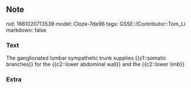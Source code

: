 ## Note
nid: 1661020713539
model: Cloze-7de96
tags: GSSE::!Contributor::Tom_Li
markdown: false

### Text
<div>
  The ganglionated lumbar sympathetic trunk supplies {{c1::somatic
  branches}} for the {{c2::lower abdominal wall}} and the
  {{c2::lower limb}}
</div>

### Extra

